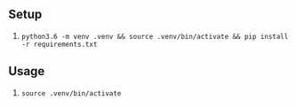 ## Setup
1. `python3.6 -m venv .venv && source .venv/bin/activate && pip install -r requirements.txt`

## Usage
1. `source .venv/bin/activate`
